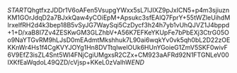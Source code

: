 $START$QhgtfxzJDDr1V6oAFen5VsupgYWxx5sL7lJIXZ9pJxICN5+p4m3sjiuznKM1GOrJdqD2a7BJxkQaw4yCOiEpM+Apsukc3sfEAlQ7FprY+55tWZleUihdMIrxelfRH2d4k3bep18B5vSyJG7WaySqi5CzDycf3h24h7yb1vUhQJVZ1J4bppd+1+D/xaB8I7Zv4ZESKwGM3GLZhbV+A56K7EFKeYKUpFe7bPbEXj3CtrG05Oo9NaYTGvRM9hLJsD0mEAdmtMkshhuk7L90ai6wqkYv0vk5qh0bL2D22zOEKKnWr4Hs1f4CgKVYJOYg1Hn8DVTtqlwelOUk6HUnYGoieG1ZmV5SKF0wivF6V9EfZ3isZL4Snt5Wl4FNjCgiUMgxsR2CZx+CM923aAFRd92N1FTGNLeV00IXKfEaWqdoL49QZD/cVjsp+KKeL0zVaIhW$END$